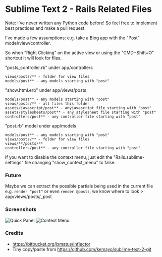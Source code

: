 # Sublime Text 2 - Rails Related Files

Note: I've never written any Python code before! So feel free to implement best practices and make a pull request.

I've made a few assumptions; e.g. take a Blog app with the "Post" model/view/controller.

So when "Right Clicking" on the active view or using the "CMD+Shift+O" shortcut it will look for files.

  "posts_controller.rb" under app/controllers

    views/posts/** - folder for view files
    models/post** - any models starting with "post"

  "show.html.erb" under app/views/posts

    models/post** - any models starting with "post"
    views/posts/** - all files this folder
    assets/javascript/post** - anyjavascript file starting with "post"
    assets/stylesheets/post** - any stylesheet file starting with "post"
    controllers/post** - any controller file starting with "post"

  "post.rb" model under app/models

    models/post** - any models starting with "post"
    views/posts/** - folder for view files
    views/**/posts/**
    controllers/post** - any controller file starting with "post"

If you want to disable the context menu, just edit the "Rails.sublime-settings" file changing "show_context_menu" to false.

### Future

Maybe we can extract the possible partials being used in the current file e.g. `render "post"` or even `render @posts`, we know where to look > app/views/posts/_post

### Screenshots

![Quick Panel](https://github.com/luqman/SublimeText2RailsRelatedFiles/raw/master/screenshots/quick-panel.png)
![Context Menu](https://github.com/luqman/SublimeText2RailsRelatedFiles/raw/master/screenshots/context-menu.png)

### Credits

  - https://bitbucket.org/ixmatus/inflector
  - Tiny copy/paste from https://github.com/kemayo/sublime-text-2-git